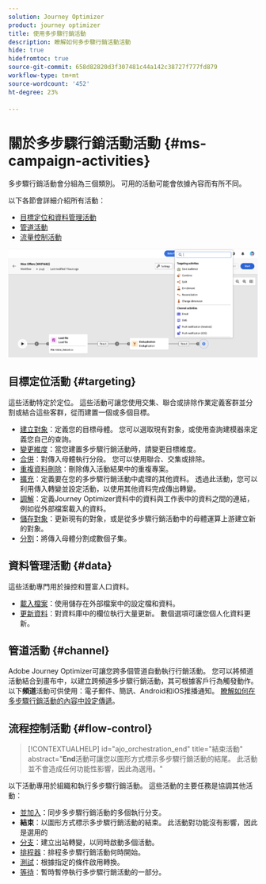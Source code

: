 ```yaml
---
solution: Journey Optimizer
product: journey optimizer
title: 使用多步驟行銷活動
description: 瞭解如何多步驟行銷活動活動
hide: true
hidefromtoc: true
source-git-commit: 658d82820d3f307481c44a142c38727f777fd879
workflow-type: tm+mt
source-wordcount: '452'
ht-degree: 23%

---
```



# 關於多步驟行銷活動活動 {#ms-campaign-activities}

多步驟行銷活動會分組為三個類別。 可用的活動可能會依據內容而有所不同。

以下各節會詳細介紹所有活動：

* [目標定位和資料管理活動](#targeting)
* [管道活動](#channel)
* [流量控制活動](#flow-control)

![](../assets/workflow-activities.png)

## 目標定位活動 {#targeting}

這些活動特定於定位。 這些活動可讓您使用交集、聯合或排除作業定義客群並分割或結合這些客群，從而建置一個或多個目標。

* [建立對象](build-audience.md)：定義您的目標母體。 您可以選取現有對象，或使用查詢建模器來定義您自己的查詢。
* [變更維度](change-dimension.md)：當您建置多步驟行銷活動時，請變更目標維度。
* [合併](combine.md)：對傳入母體執行分段。 您可以使用聯合、交集或排除。
* [重複資料刪除](deduplication.md)：刪除傳入活動結果中的重複專案。
* [擴充](enrichment.md)：定義要在您的多步驟行銷活動中處理的其他資料。 透過此活動，您可以利用傳入轉變並設定活動，以使用其他資料完成傳出轉變。
* [調解](reconciliation.md)：定義Journey Optimizer資料中的資料與工作表中的資料之間的連結，例如從外部檔案載入的資料。
* [儲存對象](save-audience.md)：更新現有的對象，或是從多步驟行銷活動中的母體運算上游建立新的對象。
* [分割](split.md)：將傳入母體分割成數個子集。

## 資料管理活動 {#data}

這些活動專門用於操控和豐富人口資料。

* [載入檔案](load-file.md)：使用儲存在外部檔案中的設定檔和資料。
* [更新資料](update-data.md)：對資料庫中的欄位執行大量更新。 數個選項可讓您個人化資料更新。

## 管道活動 {#channel}

Adobe Journey Optimizer可讓您跨多個管道自動執行行銷活動。 您可以將頻道活動結合到畫布中，以建立跨頻道多步驟行銷活動，其可根據客戶行為觸發動作。 以下&#x200B;**頻道**&#x200B;活動可供使用：電子郵件、簡訊、Android和iOS推播通知。 [瞭解如何在多步驟行銷活動的內容中設定傳遞](channels.md)。

## 流程控制活動 {#flow-control}

>[!CONTEXTUALHELP]
>id="ajo_orchestration_end"
>title="結束活動"
>abstract="**End**&#x200B;活動可讓您以圖形方式標示多步驟行銷活動的結尾。 此活動並不會造成任何功能性影響，因此為選用。"

以下活動專用於組織和執行多步驟行銷活動。 這些活動的主要任務是協調其他活動：

* [並加入](and-join.md)：同步多步驟行銷活動的多個執行分支。
* **結束**：以圖形方式標示多步驟行銷活動的結束。 此活動對功能沒有影響，因此是選用的
* [分支](fork.md)：建立出站轉變，以同時啟動多個活動。
* [排程器](scheduler.md)：排程多步驟行銷活動何時開始。
* [測試](test.md)：根據指定的條件啟用轉換。
* [等待](wait.md)：暫時暫停執行多步驟行銷活動的一部分。
